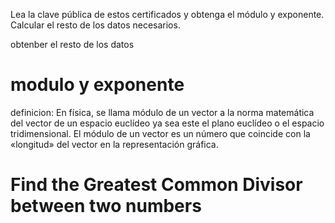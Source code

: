 Lea la clave pública de estos certificados y obtenga el módulo y exponente. Calcular
el resto de los datos necesarios.


obtenber el resto de los datos


# modulo y exponente


definicion:
En física, se llama módulo de un vector
a la norma matemática del vector de un espacio euclídeo ya sea este el plano euclídeo o el espacio tridimensional. El módulo de un vector es un número que coincide con la «longitud» del vector en la representación gráfica.


# Find the Greatest Common Divisor between two numbers
